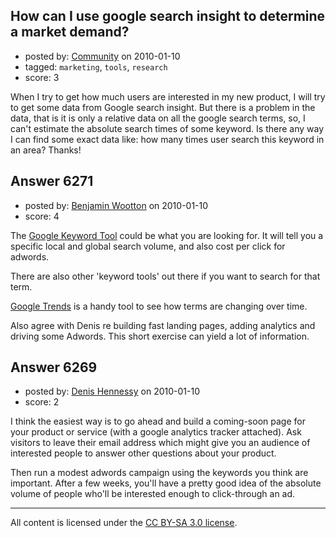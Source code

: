## How can I use google search insight to determine a market demand?

- posted by: [Community](https://stackexchange.com/users/-1/-1-community) on 2010-01-10
- tagged: `marketing`, `tools`, `research`
- score: 3

When I try to get how much users are interested in my new product, I will try to get some data from Google search insight. But there is a problem in the data, that is it is only a relative data on all the google search terms, so, I can't estimate the absolute search times of some keyword. Is there any way I can find some exact data like: how many times user search this keyword in an area? Thanks!


## Answer 6271

- posted by: [Benjamin Wootton](https://stackexchange.com/users/-1/2094-benjamin-wootton) on 2010-01-10
- score: 4

<p>The <a href="https://adwords.google.com/select/KeywordToolExternal" rel="nofollow">Google Keyword Tool</a> could be what you are looking for.  It will tell you a specific local and global search volume, and also cost per click for adwords.  </p>

<p>There are also other 'keyword tools' out there if you want to search for that term.</p>

<p><a href="http://www.google.com/trends" rel="nofollow">Google Trends</a> is a handy tool to see how terms are changing over time.  </p>

<p>Also agree with Denis re building fast landing pages, adding analytics and driving some Adwords.  This short exercise can yield a lot of information.</p>



## Answer 6269

- posted by: [Denis Hennessy](https://stackexchange.com/users/-1/311-denis-hennessy) on 2010-01-10
- score: 2

I think the easiest way is to go ahead and build a coming-soon page for your product or service (with a google analytics tracker attached).  Ask visitors to leave their email address which might give you an audience of interested people to answer other questions about your product.

Then run a modest adwords campaign using the keywords you think are important. After a few weeks, you'll have a pretty good idea of the absolute volume of people who'll be interested enough to click-through an ad.



---

All content is licensed under the [CC BY-SA 3.0 license](https://creativecommons.org/licenses/by-sa/3.0/).
